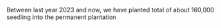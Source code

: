Between last year 2023 and now, we have planted total of about 160,000 seedling into the permanent plantation
